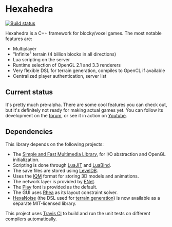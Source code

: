 Hexahedra
=========
[![Build status](https://api.travis-ci.org/Nocte-/hexahedra.svg)](https://travis-ci.org/Nocte-/hexahedra)

Hexahedra is a C++ framework for blocky/voxel games.  The most notable
features are:

- Multiplayer
- "Infinite" terrain (4 billion blocks in all directions)
- Lua scripting on the server
- Runtime selection of OpenGL 2.1 and 3.3 renderers
- Very flexible DSL for terrain generation, compiles to OpenCL if available
- Centralized player authentication, server list


Current status
--------------
It's pretty much pre-alpha.  There are some cool features you can check out,
but it's definitely not ready for making actual games yet.  You can follow
its development on the [forum](http://forum.hexahedra.net/), or see it in
action on [Youtube](http://www.youtube.com/user/NocteHexahedra).


Dependencies
------------
This library depends on the following projects:

- The [Simple and Fast Multimedia Library](http://www.sfml-dev.org/), for I/O abstraction and OpenGL initialization.
- Scripting is done through [LuaJIT](http://luajit.org/) and [LuaBind](http://www.rasterbar.com/products/luabind.html).
- The save files are stored using [LevelDB](http://code.google.com/p/leveldb/).
- Uses the [IQM](http://sauerbraten.org/iqm/) format for storing 3D models and animations.
- The network layer is provided by [ENet](http://enet.bespin.org/).
- The [Play](http://www.google.com/fonts/specimen/Play) font is provided as the default.
- The GUI uses [Rhea](http://github.com/Nocte-/rhea) as its layout constraint solver.
- [HexaNoise](http://github.com/Nocte-/hexanoise) (the DSL used for [terrain generation](http://github.com/Nocte-/hexahedra/wiki/HNDL-examples)) is now available as a separate MIT-licensed library.

This project uses [Travis CI](http://travis-ci.org/) to build and run the unit
tests on different compilers automatically.

